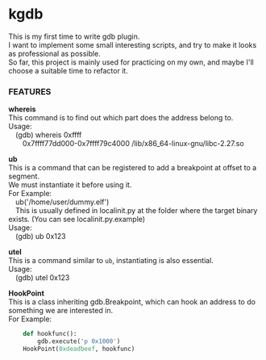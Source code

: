 # kgdb
This is my first time to write gdb plugin.  
I want to implement some small interesting scripts, and try to make it looks as professional as possible.  
So far, this project is mainly used for practicing on my own, and maybe I'll choose a suitable time to refactor it.

### FEATURES

**whereis**  
This command is to find out which part does the address belong to.  
Usage:  
&emsp;(gdb) whereis 0xffff  
&emsp;&emsp;0x7ffff77dd000-0x7ffff79c4000		/lib/x86_64-linux-gnu/libc-2.27.so

**ub**  
This is a command that can be registered to add a breakpoint at offset to a segment.  
We must instantiate it before using it.  
For Example:  
&emsp;ub('/home/user/dummy.elf')  
&emsp;This is usually defined in localinit.py at the folder where the target binary exists. (You can see localinit.py.example)  
Usage:  
&emsp;(gdb) ub 0x123

**utel**  
This is a command similar to `ub`, instantiating is also essential.  
Usage:  
&emsp;(gdb) utel 0x123

**HookPoint**  
This is a class inheriting gdb.Breakpoint, which can hook an address to do something we are interested in.  
For Example:  
```python
    def hookfunc():
        gdb.execute('p 0x1000')
    HookPoint(0xdeadbeef, hookfunc)
```